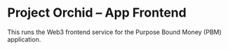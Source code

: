 # Project Orchid – App Frontend

This runs the Web3 frontend service for the Purpose Bound Money (PBM) application.
